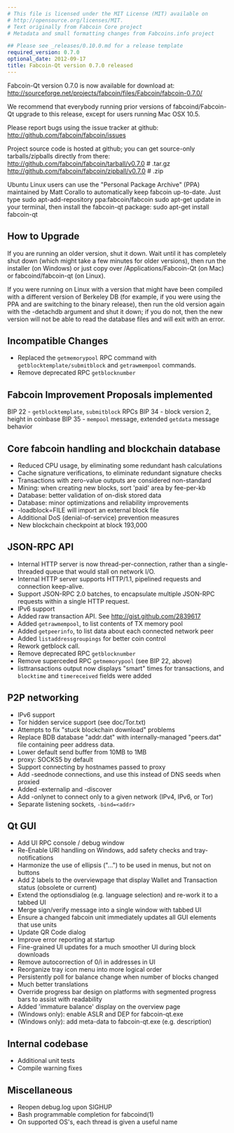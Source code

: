 ```yaml
---
# This file is licensed under the MIT License (MIT) available on
# http://opensource.org/licenses/MIT.
# Text originally from Fabcoin Core project
# Metadata and small formatting changes from Fabcoins.info project

## Please see _releases/0.10.0.md for a release template
required_version: 0.7.0
optional_date: 2012-09-17
title: Fabcoin-Qt version 0.7.0 released
---
```

Fabcoin-Qt version 0.7.0 is now available for download at:
  <http://sourceforge.net/projects/fabcoin/files/Fabcoin/fabcoin-0.7.0/>

We recommend that everybody running prior versions of fabcoind/Fabcoin-Qt
upgrade to this release, except for users running Mac OSX 10.5.

Please report bugs using the issue tracker at github:
  <http://github.com/fabcoin/fabcoin/issues>

Project source code is hosted at github; you can get
source-only tarballs/zipballs directly from there:
  <http://github.com/fabcoin/fabcoin/tarball/v0.7.0>  # .tar.gz
  <http://github.com/fabcoin/fabcoin/zipball/v0.7.0>  # .zip

Ubuntu Linux users can use the "Personal Package Archive" (PPA)
maintained by Matt Corallo to automatically keep 
fabcoin up-to-date.  Just type
  sudo apt-add-repository ppa:fabcoin/fabcoin
  sudo apt-get update
in your terminal, then install the fabcoin-qt package:
  sudo apt-get install fabcoin-qt


How to Upgrade
--------------

If you are running an older version, shut it down. Wait
until it has completely shut down (which might take a few minutes for older
versions), then run the installer (on Windows) or just copy over
/Applications/Fabcoin-Qt (on Mac) or fabcoind/fabcoin-qt (on Linux).

If you were running on Linux with a version that might have been compiled
with a different version of Berkeley DB (for example, if you were using the
PPA and are switching to the binary release), then run the old version again
with the -detachdb argument and shut it down; if you do not, then the new
version will not be able to read the database files and will exit with an error.

Incompatible Changes
--------------------
* Replaced the `getmemorypool` RPC command with `getblocktemplate/submitblock`
  and `getrawmempool` commands.
* Remove deprecated RPC `getblocknumber`

Fabcoin Improvement Proposals implemented
-----------------------------------------
BIP 22 - `getblocktemplate`, `submitblock` RPCs
BIP 34 - block version 2, height in coinbase
BIP 35 - `mempool` message, extended `getdata` message behavior


Core fabcoin handling and blockchain database
---------------------------------------------
* Reduced CPU usage, by eliminating some redundant hash calculations
* Cache signature verifications, to eliminate redundant signature checks
* Transactions with zero-value outputs are considered non-standard
* Mining: when creating new blocks, sort 'paid' area by fee-per-kb
* Database: better validation of on-disk stored data
* Database: minor optimizations and reliability improvements
* -loadblock=FILE will import an external block file
* Additional DoS (denial-of-service) prevention measures
* New blockchain checkpoint at block 193,000


JSON-RPC API
------------
* Internal HTTP server is now thread-per-connection, rather than
  a single-threaded queue that would stall on network I/O.
* Internal HTTP server supports HTTP/1.1, pipelined requests and
  connection keep-alive.
* Support JSON-RPC 2.0 batches, to encapsulate multiple JSON-RPC requests
  within a single HTTP request.
* IPv6 support
* Added raw transaction API.  See http://gist.github.com/2839617
* Added `getrawmempool`, to list contents of TX memory pool
* Added `getpeerinfo`, to list data about each connected network peer
* Added `listaddressgroupings` for better coin control
* Rework getblock call.
* Remove deprecated RPC `getblocknumber`
* Remove superceded RPC `getmemorypool` (see BIP 22, above)
* listtransactions output now displays "smart" times for transactions,
  and `blocktime` and `timereceived` fields were added


P2P networking
--------------
* IPv6 support
* Tor hidden service support (see doc/Tor.txt)
* Attempts to fix "stuck blockchain download" problems
* Replace BDB database "addr.dat" with internally-managed "peers.dat"
  file containing peer address data.
* Lower default send buffer from 10MB to 1MB
* proxy: SOCKS5 by default
* Support connecting by hostnames passed to proxy
* Add -seednode connections, and use this instead of DNS seeds when proxied
* Added -externalip and -discover
* Add -onlynet to connect only to a given network (IPv4, IPv6, or Tor)
* Separate listening sockets, `-bind=<addr>`


Qt GUI
------
* Add UI RPC console / debug window
* Re-Enable URI handling on Windows, add safety checks and tray-notifications
* Harmonize the use of ellipsis ("...") to be used in menus, but not on buttons
* Add 2 labels to the overviewpage that display Wallet and Transaction status (obsolete or current)
* Extend the optionsdialog (e.g. language selection) and re-work it to a tabbed UI
* Merge sign/verify message into a single window with tabbed UI
* Ensure a changed fabcoin unit immediately updates all GUI elements that use units
* Update QR Code dialog
* Improve error reporting at startup
* Fine-grained UI updates for a much smoother UI during block downloads
* Remove autocorrection of 0/i in addresses in UI
* Reorganize tray icon menu into more logical order
* Persistently poll for balance change when number of blocks changed
* Much better translations
* Override progress bar design on platforms with segmented progress bars to assist with readability
* Added 'immature balance' display on the overview page
* (Windows only): enable ASLR and DEP for fabcoin-qt.exe
* (Windows only): add meta-data to fabcoin-qt.exe (e.g. description)

Internal codebase
-----------------
* Additional unit tests
* Compile warning fixes


Miscellaneous
-------------
* Reopen debug.log upon SIGHUP
* Bash programmable completion for fabcoind(1)
* On supported OS's, each thread is given a useful name
